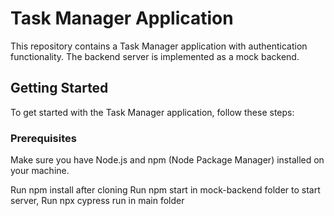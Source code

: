 # Task Manager Application

This repository contains a Task Manager application with authentication functionality. The backend server is implemented as a mock backend.

## Getting Started

To get started with the Task Manager application, follow these steps:

### Prerequisites

Make sure you have Node.js and npm (Node Package Manager) installed on your machine.

Run npm install after cloning
Run npm start in mock-backend folder to start server,
Run npx cypress run in main folder
